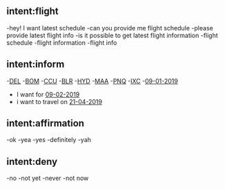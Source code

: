 ## intent:flight
-hey! I want latest  schedule
-can you provide me flight schedule
-please provide latest flight info
-is it possible to get latest flight information
-flight schedule
-flight information
-flight info


## intent:inform
-[DEL](location)
-[BOM](location)
-[CCU](location)
-[BLR](location)
-[HYD](location)
-[MAA](location)
-[PNQ](location)
-[IXC](location)
-[09-01-2019](date)
- I want for [09-02-2019](date)
- i want to travel on [21-04-2019](date)


## intent:affirmation
-ok
-yea
-yes
-definitely
-yah

## intent:deny
-no
-not yet
-never
-not now
